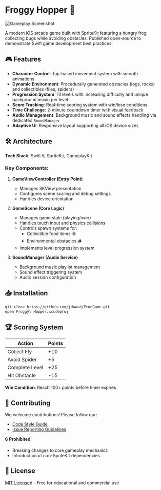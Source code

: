 # Froggy Hopper 🐸

![Gameplay Screenshot](screenshot.jpg) *<!-- Add actual screenshot file later -->*

A modern iOS arcade game built with SpriteKit featuring a hungry frog collecting bugs while avoiding obstacles. Published open-source to demonstrate Swift game development best practices.

## 🎮 Features
- **Character Control**: Tap-based movement system with smooth animations
- **Dynamic Environment**: Procedurally generated obstacles (logs, rocks) and collectibles (flies, spiders)
- **Progression System**: 10 levels with increasing difficulty and unique background music per level
- **Score Tracking**: Real-time scoring system with win/lose conditions
- **Time Challenge**: 2-minute countdown timer with visual feedback
- **Audio Management**: Background music and sound effects handling via dedicated `SoundManager`
- **Adaptive UI**: Responsive layout supporting all iOS device sizes

## 🛠️ Architecture
**Tech Stack**: Swift 5, SpriteKit, GameplayKit

### Key Components:
1. **GameViewController (Entry Point)**
   - Manages SKView presentation
   - Configures scene scaling and debug settings
   - Handles device orientation

2. **GameScene (Core Logic)**
   - Manages game state (playing/over)
   - Handles touch input and physics collisions
   - Controls spawn systems for:
     - Collectible food items 🪰
     - Environmental obstacles 🪵
   - Implements level progression system

3. **SoundManager (Audio Service)**
   - Background music playlist management
   - Sound effect triggering system
   - Audio session configuration

## 📥 Installation
```bash
git clone https://github.com/jdawud/FrogGame.git
open Froggy\ Hopper.xcodeproj
```

## 🏆 Scoring System
| Action                | Points |
|-----------------------|--------|
| Collect Fly           | +10    |
| Avoid Spider          | +5     |
| Complete Level        | +25    |
| Hit Obstacle          | -15    |

**Win Condition**: Reach 100+ points before timer expires

## 🤝 Contributing
We welcome contributions! Please follow our:
- [Code Style Guide](CODESTYLE.md)
- [Issue Reporting Guidelines](CONTRIBUTING.md)

🔒 **Prohibited**:
- Breaking changes to core gameplay mechanics
- Introduction of non-SpriteKit dependencies

## 📜 License
[MIT Licensed](LICENSE) - Free for educational and commercial use
